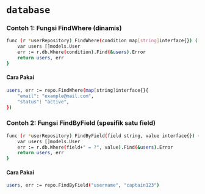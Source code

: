 # `database`

### Contoh 1: Fungsi FindWhere (dinamis)

```sh
func (r *userRepository) FindWhere(condition map[string]interface{}) ([]models.User, error) {
	var users []models.User
	err := r.db.Where(condition).Find(&users).Error
	return users, err
}
```
####  Cara Pakai
```sh
users, err := repo.FindWhere(map[string]interface{}{
    "email": "example@mail.com",
    "status": "active",
})
```

### Contoh 2: Fungsi FindByField (spesifik satu field)

```sh
func (r *userRepository) FindByField(field string, value interface{}) ([]models.User, error) {
	var users []models.User
	err := r.db.Where(field+" = ?", value).Find(&users).Error
	return users, err
}
```
####  Cara Pakai
```sh
users, err := repo.FindByField("username", "captain123")
```